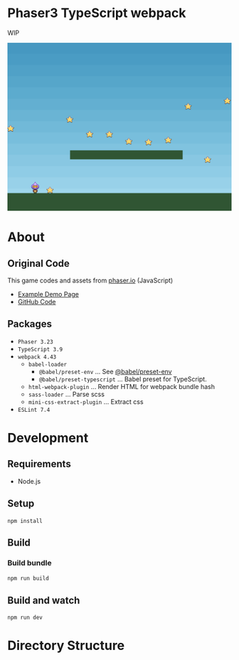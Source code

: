 # Phaser3 TypeScript webpack
WIP

![](./docs/images/screenshot.png)

# About

## Original Code
This game codes and assets from [phaser.io](https://phaser.io/) (JavaScript)

- [Example Demo Page](https://phaser.io/examples/v3/view/physics/arcade/basic-platform)
- [GitHub Code](https://github.com/photonstorm/phaser3-examples/blob/master/public/src/physics/arcade/basic%20platform.js)

## Packages
- `Phaser 3.23`
- `TypeScript 3.9`
- `webpack 4.43`
    - `babel-loader`
        - `@babel/preset-env` ... See [@babel/preset-env](https://babeljs.io/docs/en/next/babel-preset-env.html)
        - `@babel/preset-typescript` ... Babel preset for TypeScript.
    - `html-webpack-plugin` ... Render HTML for webpack bundle hash
    - `sass-loader` ... Parse scss
    - `mini-css-extract-plugin` ... Extract css
- `ESLint 7.4`

# Development
## Requirements
- Node.js

## Setup
```
npm install
```

## Build
### Build bundle
```
npm run build
```

## Build and watch
```
npm run dev
```

# Directory Structure
